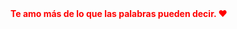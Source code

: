 <span style="color: #ff0000; font-weight: bold;">
  Te amo más de lo que las palabras pueden decir. ❤️
</span>
